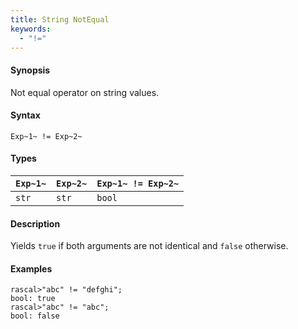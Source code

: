 ```yaml
---
title: String NotEqual
keywords:
  - "!="
---
```


#### Synopsis

Not equal operator on string values.

#### Syntax

`Exp~1~ != Exp~2~`

#### Types

| `Exp~1~` | `Exp~2~` | `Exp~1~ != Exp~2~`  |
| --- | --- | --- |
| `str`     |  `str`    | `bool`                |

#### Description

Yields `true` if both arguments are not identical and `false` otherwise.

#### Examples

```rascal-shell 
rascal>"abc" != "defghi";
bool: true
rascal>"abc" != "abc";
bool: false
```

